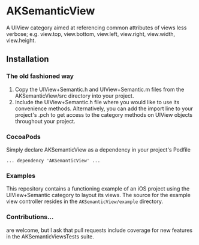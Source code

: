 # AKSemanticView
A UIView category aimed at referencing common attributes of views less verbose; e.g. view.top, view.bottom, view.left, view.right, view.width, view.height.

## Installation

### The old fashioned way

1. Copy the UIView+Semantic.h and UIView+Semantic.m files from the AKSemanticView/src directory into your project.
1. Include the UIView+Semantic.h file where you would like to use its convenience methods. Alternatively, you can add the import line to your project's .pch  to get access to the category methods on UIView objects throughout your project.

### CocoaPods
Simply declare AKSemanticView as a dependency in your project's Podfile

`...
dependency 'AKSemanticView'
...`

### Examples
This repository contains a functioning example of an iOS project using the UIView+Semantic category to layout its views. The source for the example view controller resides in the `AKSemanticView/example` directory.

### Contributions...
are welcome, but I ask that pull requests include coverage for new features in the AKSemanticViewsTests suite.